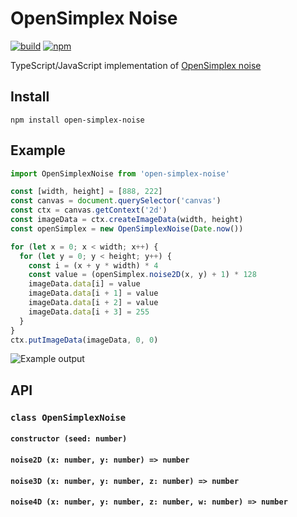 # OpenSimplex Noise

[![build](https://img.shields.io/travis/joshforisha/open-simplex-noise-js.svg)](https://travis-ci.org/joshforisha/open-simplex-noise)
[![npm](https://img.shields.io/npm/v/open-simplex-noise.svg)](https://www.npmjs.com/package/open-simplex-noise)

TypeScript/JavaScript implementation of [OpenSimplex noise](https://en.wikipedia.org/wiki/OpenSimplex_noise)

## Install

    npm install open-simplex-noise

## Example

```javascript
import OpenSimplexNoise from 'open-simplex-noise'

const [width, height] = [888, 222]
const canvas = document.querySelector('canvas')
const ctx = canvas.getContext('2d')
const imageData = ctx.createImageData(width, height)
const openSimplex = new OpenSimplexNoise(Date.now())

for (let x = 0; x < width; x++) {
  for (let y = 0; y < height; y++) {
    const i = (x + y * width) * 4
    const value = (openSimplex.noise2D(x, y) + 1) * 128
    imageData.data[i] = value
    imageData.data[i + 1] = value
    imageData.data[i + 2] = value
    imageData.data[i + 3] = 255
  }
}
ctx.putImageData(imageData, 0, 0)
```

![Example output](https://github.com/joshforisha/open-simplex-noise-js/blob/master/images/example.png?raw=true)

## API

### `class OpenSimplexNoise`

#### `constructor (seed: number)`

#### `noise2D (x: number, y: number) => number`

#### `noise3D (x: number, y: number, z: number) => number`

#### `noise4D (x: number, y: number, z: number, w: number) => number`
